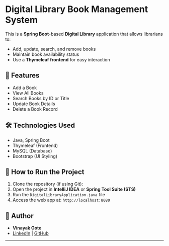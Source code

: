 # Digital Library Book Management System

This is a **Spring Boot**-based **Digital Library** application that allows librarians to:
- Add, update, search, and remove books
- Maintain book availability status
- Use a **Thymeleaf frontend** for easy interaction

## 🚀 Features
- Add a Book
- View All Books
- Search Books by ID or Title
- Update Book Details
- Delete a Book Record

## 🛠 Technologies Used
- Java, Spring Boot
- Thymeleaf (Frontend)
- MySQL (Database)
- Bootstrap (UI Styling)

## 📂 How to Run the Project
1. Clone the repository (if using Git):
2. Open the project in **IntelliJ IDEA** or **Spring Tool Suite (STS)**
3. Run the `DigitalLibraryApplication.java` file
4. Access the web app at: `http://localhost:8080`

## 📝 Author
- **Vinayak Gote**  
- [LinkedIn](https://www.linkedin.com/in/vinayak) | [GitHub](https://github.com/Vinu2111)

---
